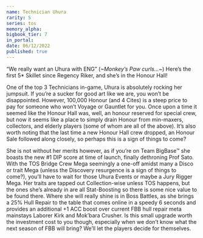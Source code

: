 ```yaml
---
name: Technician Uhura
rarity: 5
series: tos
memory_alpha:
bigbook_tier: 7
in_portal:
date: 06/12/2022
published: true
---
```


“We really want an Uhura with ENG”
(*~Monkey’s Paw curls…~*)
Here’s the first 5* Skillet since Regency Riker, and she’s in the Honour Hall!

One of the top 3 Technicians in-game, Uhura is absolutely rocking her jumpsuit. If you’re a sucker for good art like we are, you won’t be disappointed. However, 100,000 Honour (and 4 Cites) is a steep price to pay for someone who won’t Voyage or Gauntlet for you. Once upon a time it seemed like the Honour Hall was, well, an honour reserved for special crew, but now it seems like a place to simply drain Honour from min-maxers, collectors, and elderly players (some of whom are all of the above). It’s also worth noting that the last time a new Honour Hall crew dropped, an Honour Sale followed along closely, so perhaps this is a sign of things to come?

She is not without her merits however, as if you’re on Team BigBase™ she boasts the new #1 DIP score at time of launch, finally dethroning Prof Sato. With the TOS Bridge Crew Mega seemingly a one-off amidst many a Disco or trait Mega (unless the Discovery resurgence is a sign of things to come?), you’ll have to wait for those Uhura Events or maybe a Jury Rigger Mega. Her traits are tapped out Collection-wise unless TOS happens, but the ones she’s already in are all Stat-Boosting so there is some nice value to be found there. Where she will really shine is in Boss Battles, as she brings a 25% Hull Repair to the table that comes online in a speedy 6 seconds and provides an additional +1 ACC boost over current FBB hull repair meta mainstays Laborer Kirk and Mok’bara Crusher. Is this small upgrade worth the investment cost to you though, especially when we don’t know what the next season of FBB will bring? We’ll let the players decide for themselves.
